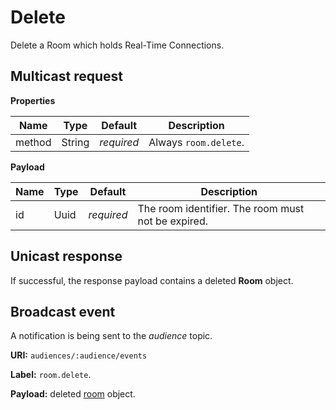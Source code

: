 # Delete

Delete a Room which holds Real-Time Connections.



## Multicast request

**Properties**

Name             | Type   | Default    | Description
---------------- | ------ | ---------- | ------------------
method           | String | _required_ | Always `room.delete`.

**Payload**

Name   | Type | Default    | Description
------ | ---- | ---------- | ------------------
id     | Uuid | _required_ | The room identifier. The room must not be expired.



## Unicast response

If successful, the response payload contains a deleted **Room** object.

## Broadcast event

A notification is being sent to the _audience_ topic.

**URI:** `audiences/:audience/events`

**Label:** `room.delete`.

**Payload:** deleted [room](../room.md#room) object.
